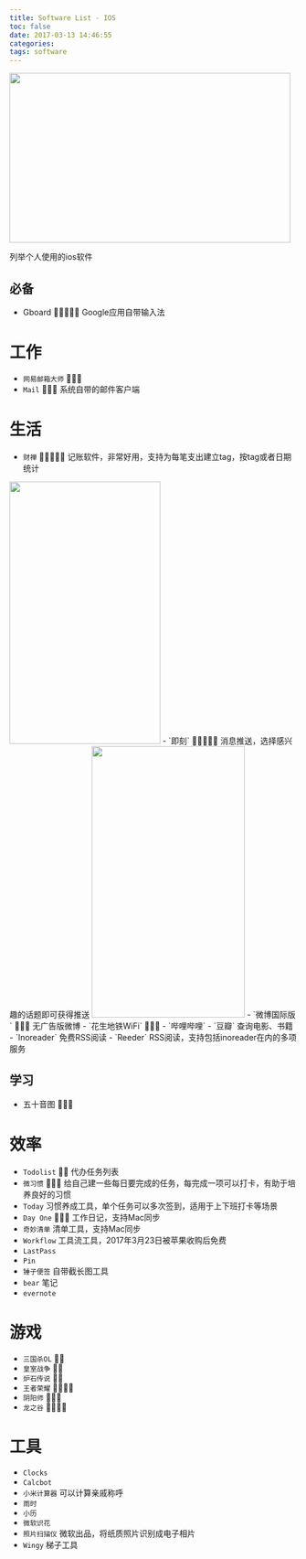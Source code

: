 ```yaml
---
title: Software List - IOS
toc: false
date: 2017-03-13 14:46:55
categories:
tags: software
---
```




<img src="http://o9xbyqajf.bkt.clouddn.com/20170330149087102975209.png" width="492" height="297"/>

列举个人使用的ios软件


<!--more-->
## 必备
- Gboard  Google应用自带输入法

# 工作
- `网易邮箱大师` 
- `Mail`  系统自带的邮件客户端

# 生活

- `财禅`  记账软件，非常好用，支持为每笔支出建立tag，按tag或者日期统计
<img src="http://o9xbyqajf.bkt.clouddn.com/1489390648.png" width="264" height="459" />
- `即刻`  消息推送，选择感兴趣的话题即可获得推送
<img src="http://o9xbyqajf.bkt.clouddn.com/1489390691.png" width="268" height="475" />
- `微博国际版`  无广告版微博
- `花生地铁WiFi` 
- `哔哩哔哩`
- `豆瓣` 查询电影、书籍
- `Inoreader`  免费RSS阅读
- `Reeder` RSS阅读，支持包括inoreader在内的多项服务

## 学习
- 五十音图 

# 效率
- `Todolist`  代办任务列表
- `微习惯`  给自己建一些每日要完成的任务，每完成一项可以打卡，有助于培养良好的习惯
- `Today`  习惯养成工具，单个任务可以多次签到，适用于上下班打卡等场景
- `Day One`  工作日记，支持Mac同步
- `奇妙清单` 清单工具，支持Mac同步
- `Workflow` 工具流工具，2017年3月23日被苹果收购后免费
- `LastPass`
- `Pin`
- `锤子便签` 自带截长图工具
- `bear` 笔记
- `evernote`

# 游戏
- `三国杀OL` 
- `皇室战争` 
- `炉石传说` 
- `王者荣耀` 
- `阴阳师` 
- `龙之谷` 

# 工具
- `Clocks`
- `Calcbot`
- `小米计算器` 可以计算亲戚称呼
- `雨时`
- `小历`
- `微软识花`
- `照片扫描仪` 微软出品，将纸质照片识别成电子相片
- `Wingy` 梯子工具